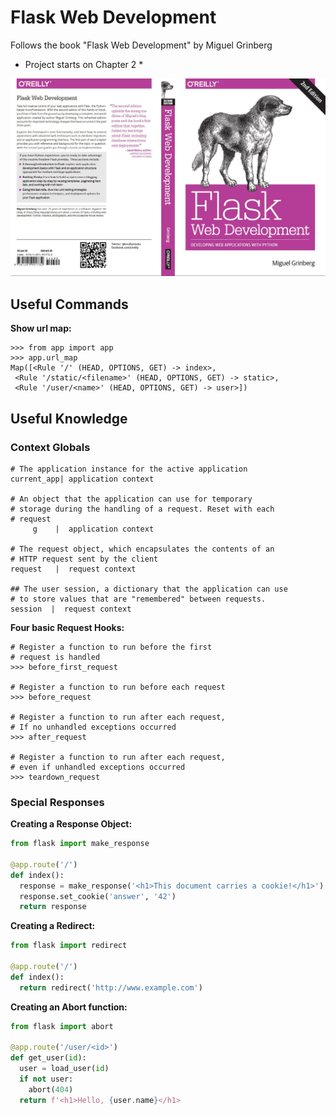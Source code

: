 # Flask Web Development

Follows the book "Flask Web Development" by Miguel Grinberg

* Project starts on Chapter 2 *

<img src="book-cover.jpg">

## Useful Commands

**Show url map:**

```shell
>>> from app import app
>>> app.url_map
Map([<Rule '/' (HEAD, OPTIONS, GET) -> index>,
 <Rule '/static/<filename>' (HEAD, OPTIONS, GET) -> static>,
 <Rule '/user/<name>' (HEAD, OPTIONS, GET) -> user>])
```

## Useful Knowledge

### Context Globals
```shell
# The application instance for the active application
current_app| application context

# An object that the application can use for temporary
# storage during the handling of a request. Reset with each
# request
     g    |  application context

# The request object, which encapsulates the contents of an
# HTTP request sent by the client
request   |  request context

## The user session, a dictionary that the application can use
# to store values that are "remembered" between requests.
session  |  request context
```

**Four basic Request Hooks:**

```shell
# Register a function to run before the first
# request is handled
>>> before_first_request

# Register a function to run before each request
>>> before_request

# Register a function to run after each request,
# If no unhandled exceptions occurred
>>> after_request

# Register a function to run after each request,
# even if unhandled exceptions occurred
>>> teardown_request
```

### Special Responses

**Creating a Response Object:**

```python
from flask import make_response

@app.route('/')
def index():
  response = make_response('<h1>This document carries a cookie!</h1>')
  response.set_cookie('answer', '42')
  return response
```

**Creating a Redirect:**

```python
from flask import redirect

@app.route('/')
def index():
  return redirect('http://www.example.com')
```

**Creating an Abort function:**

```python
from flask import abort

@app.route('/user/<id>')
def get_user(id):
  user = load_user(id)
  if not user:
    abort(404)
  return f'<h1>Hello, {user.name}</h1>
```
